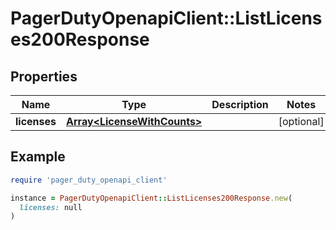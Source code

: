 # PagerDutyOpenapiClient::ListLicenses200Response

## Properties

| Name | Type | Description | Notes |
| ---- | ---- | ----------- | ----- |
| **licenses** | [**Array&lt;LicenseWithCounts&gt;**](LicenseWithCounts.md) |  | [optional] |

## Example

```ruby
require 'pager_duty_openapi_client'

instance = PagerDutyOpenapiClient::ListLicenses200Response.new(
  licenses: null
)
```

